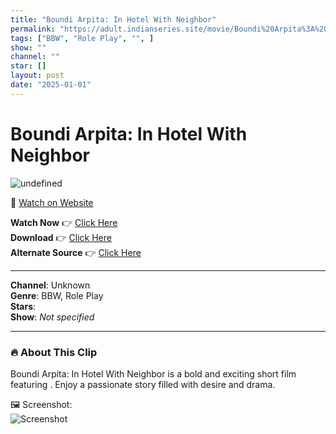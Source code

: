 ```yaml
---
title: "Boundi Arpita: In Hotel With Neighbor"
permalink: "https://adult.indianseries.site/movie/Boundi%20Arpita%3A%20In%20Hotel%20With%20Neighbor"
tags: ["BBW", "Role Play", "", ]
show: ""
channel: ""
star: []
layout: post
date: "2025-01-01"
---
```


# Boundi Arpita: In Hotel With Neighbor

![undefined](https://desisins.com/wp-content/uploads/2024/09/Arpita-Boundi-DesiSins.com_.jpg)

🔗 [Watch on Website](https://adult.indianseries.site/movie/Boundi%20Arpita%3A%20In%20Hotel%20With%20Neighbor)

**Watch Now** 👉 [Click Here](https://adult.indianseries.site/movie/Boundi%20Arpita%3A%20In%20Hotel%20With%20Neighbor)  
**Download** 👉 [Click Here](https://adult.indianseries.site/movie/Boundi%20Arpita%3A%20In%20Hotel%20With%20Neighbor)  
**Alternate Source** 👉 [Click Here](https://adult.indianseries.site/movie/Boundi%20Arpita%3A%20In%20Hotel%20With%20Neighbor)

---

**Channel**: Unknown  
**Genre**: BBW, Role Play  
**Stars**:   
**Show**: *Not specified*

---

### 🔥 About This Clip

Boundi Arpita: In Hotel With Neighbor is a bold and exciting short film featuring . Enjoy a passionate story filled with desire and drama.
 
🖼️ Screenshot:  
![Screenshot](https://desisins.com/wp-content/uploads/2024/09/Arpita-Boundi-DesiSins.com_.jpg)

